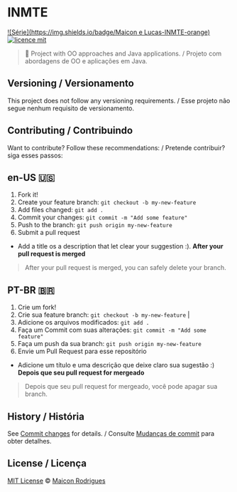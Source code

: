 

# INMTE
[![Série](https://img.shields.io/badge/Maicon e Lucas-INMTE-orange)](https://github.com/Maiconrq/INMTE)
[![licence mit](https://img.shields.io/badge/licence-MIT-blue.svg)](https://github.com/afonsopacifer/open-source-boilerplate/blob/master/LICENSE.md)
> :rocket: Project with OO approaches and Java applications. / Projeto com abordagens de OO e aplicações em Java.

## Versioning / Versionamento
This project does not follow any versioning requirements.  /  Esse projeto não segue nenhum requisito de versionamento.

## Contributing / Contribuindo

Want to contribute? Follow these recommendations:  /  Pretende contribuir? siga esses passos:

## en-US 🇺🇸
1. Fork it!
2. Create your feature branch: `git checkout -b my-new-feature`
3. Add files changed:  `git add .`
4. Commit your changes: `git commit -m "Add some feature"`
5. Push to the branch: `git push origin my-new-feature`
6. Submit a pull request
- Add a title os a description that let clear your suggestion :).
**After your pull request is merged** 
> After your pull request is merged, you can safely delete your branch.

## PT-BR 🇧🇷
1. Crie um fork!
2. Crie sua feature branch: `git checkout -b my-new-feature` | 
3. Adicione os arquivos modificados:  `git add .`
4. Faça um Commit com suas alterações: `git commit -m "Add some feature"`
5. Faça um push da sua branch: `git push origin my-new-feature` 
6. Envie um Pull Request para esse repositório
- Adicione um título e uma descrição que deixe claro sua sugestão :)
**Depois que seu pull request for mergeado**
> Depois que seu pull request for mergeado, você pode apagar sua branch. 

## History / História
See [Commit changes](https://github.com/Maiconrq/INMTE/commits/main) for details. / Consulte [Mudanças de commit](https://github.com/Maiconrq/INMTE/commits/main) para obter detalhes.
## License / Licença
[MIT License](https://github.com/Maiconrq/INMTE/blob/main/LICENSE) © [Maicon Rodrigues](https://github.com/Maiconrq)
